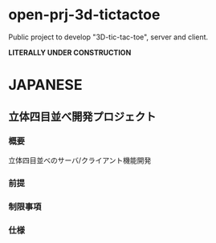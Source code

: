 # open-prj-3d-tictactoe
Public project to develop "3D-tic-tac-toe", server and client.



**LITERALLY UNDER CONSTRUCTION**




# JAPANESE

## 立体四目並べ開発プロジェクト 

### 概要

立体四目並べのサーバ/クライアント機能開発

### 前提



### 制限事項  



### 仕様

